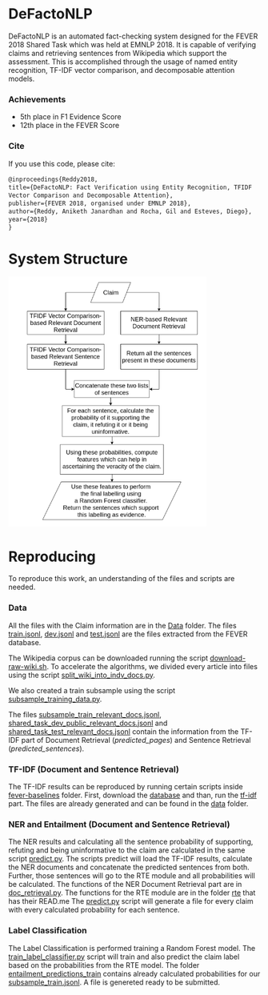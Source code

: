 # DeFactoNLP

DeFactoNLP is an automated fact-checking system designed for the FEVER 2018 Shared Task which was held at EMNLP 2018. It is capable of verifying claims and retrieving sentences from Wikipedia which support the assessment. This is accomplished through the usage of named entity recognition, TF-IDF vector comparison, and decomposable attention models.

### Achievements 
* 5th place in F1 Evidence Score
* 12th place in the FEVER Score 
### Cite
If you use this code, please cite:

```
@inproceedings{Reddy2018, 
title={DeFactoNLP: Fact Verification using Entity Recognition, TFIDF Vector Comparison and Decomposable Attention}, 
publisher={FEVER 2018, organised under EMNLP 2018}, 
author={Reddy, Aniketh Janardhan and Rocha, Gil and Esteves, Diego},
year={2018}
}
```

# System Structure 

![System Structure](https://github.com/DeFacto/DeFactoNLP/blob/master/images/work_structure.png)

# Reproducing

To reproduce this work, an understanding of the files and scripts are needed.

### Data

All the files with the Claim information are in the [Data](/data) folder.
The files [train.jsonl](/data/train.jsonl), [dev.jsonl](/data/dev.jsonl) and [test.jsonl](/data/test.jsonl) are the files extracted from the FEVER database.  

The Wikipedia corpus can be downloaded running the script [download-raw-wiki.sh](/fever-baselines/scripts/download-raw-wiki.sh). To accelerate the algorithms, we divided every article into files using the script [split_wiki_into_indv_docs.py](split_wiki_into_indv_docs.py).

We also created a train subsample using the script [subsample_training_data.py](subsample_training_data.py).

The files [subsample_train_relevant_docs.jsonl](/data/subsample_train_relevant_docs.jsonl), [shared_task_dev_public_relevant_docs.jsonl](/data/shared_task_dev_public_relevant_docs.jsonl) and [shared_task_test_relevant_docs.jsonl](/data/shared_task_test_relevant_docs.jsonl) contain the information from the TF-IDF part of Document Retrieval (*predicted_pages*) and Sentence Retrieval (*predicted_sentences*). 

### TF-IDF (Document and Sentence Retrieval)

The TF-IDF results can be reproduced by running certain scripts inside [fever-baselines](/fever-baselines/) folder. First, download the [database](/fever-baselines#data-preparation) and than, run the [tf-idf](/fever-baselines#evidence-retrieval-evaluation) part. 
The files are already generated and can be found in the [data](/data) folder.

### NER and Entailment (Document and Sentence Retrieval)

The NER results and calculating all the sentence probability of supporting, refuting and being uninformative to the claim are calculated in the same script [predict.py](predict.py).
The scripts predict will load the TF-IDF results, calculate the NER documents and concatenate the predicted sentences from both. Further, those sentences will go to the RTE module and all probabilities will be calculated.
The functions of the NER Document Retrieval part are in [doc_retrieval.py](doc_retrieval.py).
The functions for the RTE module are in the folder [rte](/rte) that has their READ.me
The [predict.py](predict.py) script will generate a file for every claim with every calculated probability for each sentence.

### Label Classification

The Label Classification is performed training a Random Forest model. The [train_label_classifier.py](train_label_classifier.py) script will train and also predict the claim label based on the probabilities from the RTE model. 
The folder [entailment_predictions_train](/rte/entailment_predictions_train/) contains already calculated probabilities for our [subsample_train.jsonl](/data/subsample_train.jsonl). A file is genereted ready to be submitted.

